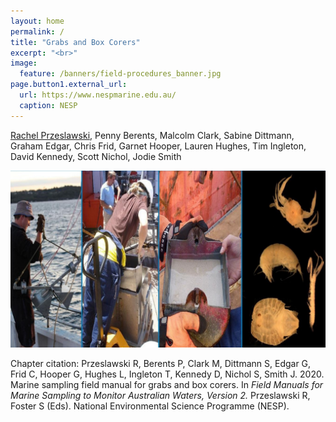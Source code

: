 ```yaml
---
layout: home
permalink: /
title: "Grabs and Box Corers"
excerpt: "<br>"
image:
  feature: /banners/field-procedures_banner.jpg
page.button1.external_url:
  url: https://www.nespmarine.edu.au/
  caption: NESP
---
```


[Rachel Przeslawski](mailto:rachel.przeslawski@ga.gov.au), Penny Berents, Malcolm Clark, Sabine Dittmann, Graham Edgar, Chris Frid, Garnet Hooper, Lauren Hughes, Tim Ingleton, David Kennedy, Scott Nichol, Jodie Smith

![image alt text](images/Grabs.jpg)

Chapter citation:
Przeslawski R, Berents P, Clark M, Dittmann S, Edgar G, Frid C, Hooper G, Hughes L, Ingleton T, Kennedy D, Nichol S, Smith J. 2020. Marine sampling field manual for grabs and box corers. In <em>Field Manuals for Marine Sampling to Monitor Australian Waters, Version 2. </em>Przeslawski R, Foster S (Eds).<em> </em>National Environmental Science Programme (NESP).